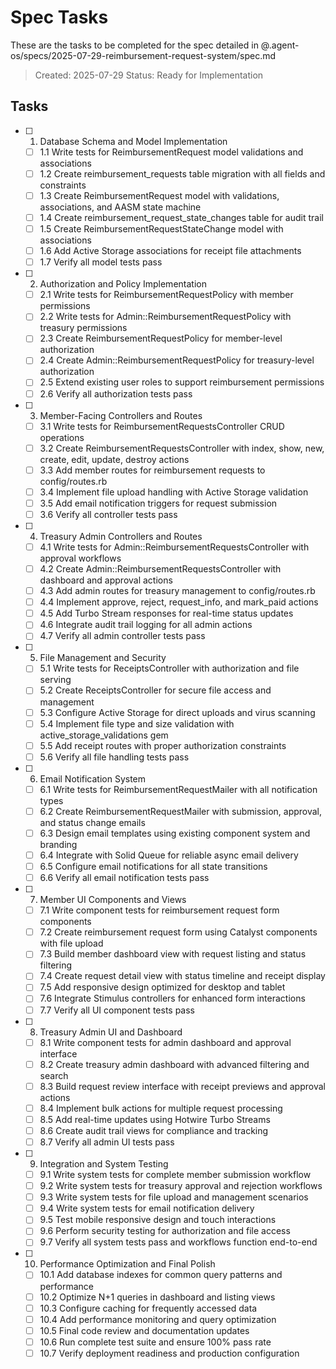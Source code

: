 # Spec Tasks

These are the tasks to be completed for the spec detailed in @.agent-os/specs/2025-07-29-reimbursement-request-system/spec.md

> Created: 2025-07-29
> Status: Ready for Implementation

## Tasks

- [ ] 1. Database Schema and Model Implementation
  - [ ] 1.1 Write tests for ReimbursementRequest model validations and associations
  - [ ] 1.2 Create reimbursement_requests table migration with all fields and constraints
  - [ ] 1.3 Create ReimbursementRequest model with validations, associations, and AASM state machine
  - [ ] 1.4 Create reimbursement_request_state_changes table for audit trail
  - [ ] 1.5 Create ReimbursementRequestStateChange model with associations
  - [ ] 1.6 Add Active Storage associations for receipt file attachments
  - [ ] 1.7 Verify all model tests pass

- [ ] 2. Authorization and Policy Implementation
  - [ ] 2.1 Write tests for ReimbursementRequestPolicy with member permissions
  - [ ] 2.2 Write tests for Admin::ReimbursementRequestPolicy with treasury permissions
  - [ ] 2.3 Create ReimbursementRequestPolicy for member-level authorization
  - [ ] 2.4 Create Admin::ReimbursementRequestPolicy for treasury-level authorization
  - [ ] 2.5 Extend existing user roles to support reimbursement permissions
  - [ ] 2.6 Verify all authorization tests pass

- [ ] 3. Member-Facing Controllers and Routes
  - [ ] 3.1 Write tests for ReimbursementRequestsController CRUD operations
  - [ ] 3.2 Create ReimbursementRequestsController with index, show, new, create, edit, update, destroy actions
  - [ ] 3.3 Add member routes for reimbursement requests to config/routes.rb
  - [ ] 3.4 Implement file upload handling with Active Storage validation
  - [ ] 3.5 Add email notification triggers for request submission
  - [ ] 3.6 Verify all controller tests pass

- [ ] 4. Treasury Admin Controllers and Routes
  - [ ] 4.1 Write tests for Admin::ReimbursementRequestsController with approval workflows
  - [ ] 4.2 Create Admin::ReimbursementRequestsController with dashboard and approval actions
  - [ ] 4.3 Add admin routes for treasury management to config/routes.rb
  - [ ] 4.4 Implement approve, reject, request_info, and mark_paid actions
  - [ ] 4.5 Add Turbo Stream responses for real-time status updates
  - [ ] 4.6 Integrate audit trail logging for all admin actions
  - [ ] 4.7 Verify all admin controller tests pass

- [ ] 5. File Management and Security
  - [ ] 5.1 Write tests for ReceiptsController with authorization and file serving
  - [ ] 5.2 Create ReceiptsController for secure file access and management
  - [ ] 5.3 Configure Active Storage for direct uploads and virus scanning
  - [ ] 5.4 Implement file type and size validation with active_storage_validations gem
  - [ ] 5.5 Add receipt routes with proper authorization constraints
  - [ ] 5.6 Verify all file handling tests pass

- [ ] 6. Email Notification System
  - [ ] 6.1 Write tests for ReimbursementRequestMailer with all notification types
  - [ ] 6.2 Create ReimbursementRequestMailer with submission, approval, and status change emails
  - [ ] 6.3 Design email templates using existing component system and branding
  - [ ] 6.4 Integrate with Solid Queue for reliable async email delivery
  - [ ] 6.5 Configure email notifications for all state transitions
  - [ ] 6.6 Verify all email notification tests pass

- [ ] 7. Member UI Components and Views
  - [ ] 7.1 Write component tests for reimbursement request form components
  - [ ] 7.2 Create reimbursement request form using Catalyst components with file upload
  - [ ] 7.3 Build member dashboard view with request listing and status filtering
  - [ ] 7.4 Create request detail view with status timeline and receipt display
  - [ ] 7.5 Add responsive design optimized for desktop and tablet
  - [ ] 7.6 Integrate Stimulus controllers for enhanced form interactions
  - [ ] 7.7 Verify all UI component tests pass

- [ ] 8. Treasury Admin UI and Dashboard
  - [ ] 8.1 Write component tests for admin dashboard and approval interface
  - [ ] 8.2 Create treasury admin dashboard with advanced filtering and search
  - [ ] 8.3 Build request review interface with receipt previews and approval actions
  - [ ] 8.4 Implement bulk actions for multiple request processing
  - [ ] 8.5 Add real-time updates using Hotwire Turbo Streams
  - [ ] 8.6 Create audit trail views for compliance and tracking
  - [ ] 8.7 Verify all admin UI tests pass

- [ ] 9. Integration and System Testing
  - [ ] 9.1 Write system tests for complete member submission workflow
  - [ ] 9.2 Write system tests for treasury approval and rejection workflows
  - [ ] 9.3 Write system tests for file upload and management scenarios
  - [ ] 9.4 Write system tests for email notification delivery
  - [ ] 9.5 Test mobile responsive design and touch interactions
  - [ ] 9.6 Perform security testing for authorization and file access
  - [ ] 9.7 Verify all system tests pass and workflows function end-to-end

- [ ] 10. Performance Optimization and Final Polish
  - [ ] 10.1 Add database indexes for common query patterns and performance
  - [ ] 10.2 Optimize N+1 queries in dashboard and listing views
  - [ ] 10.3 Configure caching for frequently accessed data
  - [ ] 10.4 Add performance monitoring and query optimization
  - [ ] 10.5 Final code review and documentation updates
  - [ ] 10.6 Run complete test suite and ensure 100% pass rate
  - [ ] 10.7 Verify deployment readiness and production configuration